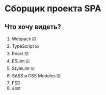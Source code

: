 # Сборщик проекта SPA
## Что хочу видеть?
1. Webpack ☑️
2. TypeScript ☑️
3. React ☑️
4. ESLint ☑️
5. StyleLint ☑️
6. SASS и CSS Modules ☑️
7. FSD
8. Jest
